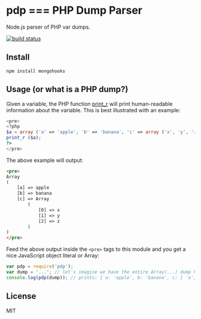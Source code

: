 # pdp === PHP Dump Parser

Node.js parser of PHP var dumps.

[![build
status](https://secure.travis-ci.org/watson/pdp.png)](http://travis-ci.org/watson/pdp)

## Install

```
npm install mongohooks
```

## Usage (or what is a PHP dump?)

Given a variable, the PHP function [print_r](http://www.php.net/print_r)
will print human-readable information about the variable. This is best
illustrated with an example:

```php
<pre>
<?php
$a = array ('a' => 'apple', 'b' => 'banana', 'c' => array ('x', 'y', 'z'));
print_r ($a);
?>
</pre>
```

The above example will output:
```html
<pre>
Array
(
    [a] => apple
    [b] => banana
    [c] => Array
        (
            [0] => x
            [1] => y
            [2] => z
        )
)
</pre>
```

Feed the above output inside the `<pre>` tags to this module and you get
a nice JavaScript object literal or Array:

```javascript
var pdp = require('pdp');
var dump = '...'; // let's imagine we have the entire Array(...) dump here
console.log(pdp(dump)); // prints: { a: 'apple', b: 'banana', c: [ 'x', 'y', 'z' ] }
```

## License

MIT
